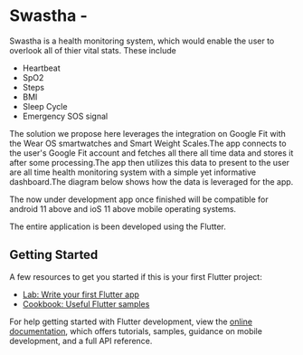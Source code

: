 # Swastha - 

Swastha is a health monitoring system, which would enable the user to overlook all of thier vital stats. These include
- Heartbeat 
- SpO2
- Steps
- BMI
- Sleep Cycle
- Emergency SOS signal

The solution we propose here leverages the integration on Google Fit with the Wear OS smartwatches and Smart Weight Scales.The app connects to the user's Google Fit account and fetches all there all time data and stores it after some processing.The app then utilizes this data to present to the user are all time health monitoring system with a simple yet informative dashboard.The diagram below shows how the data is leveraged for the app.

The now under development app once finished will be compatible for android 11 above and ioS 11 above mobile operating systems.

The entire application is been developed using the Flutter.

## Getting Started

A few resources to get you started if this is your first Flutter project:

- [Lab: Write your first Flutter app](https://docs.flutter.dev/get-started/codelab)
- [Cookbook: Useful Flutter samples](https://docs.flutter.dev/cookbook)

For help getting started with Flutter development, view the
[online documentation](https://docs.flutter.dev/), which offers tutorials,
samples, guidance on mobile development, and a full API reference.
